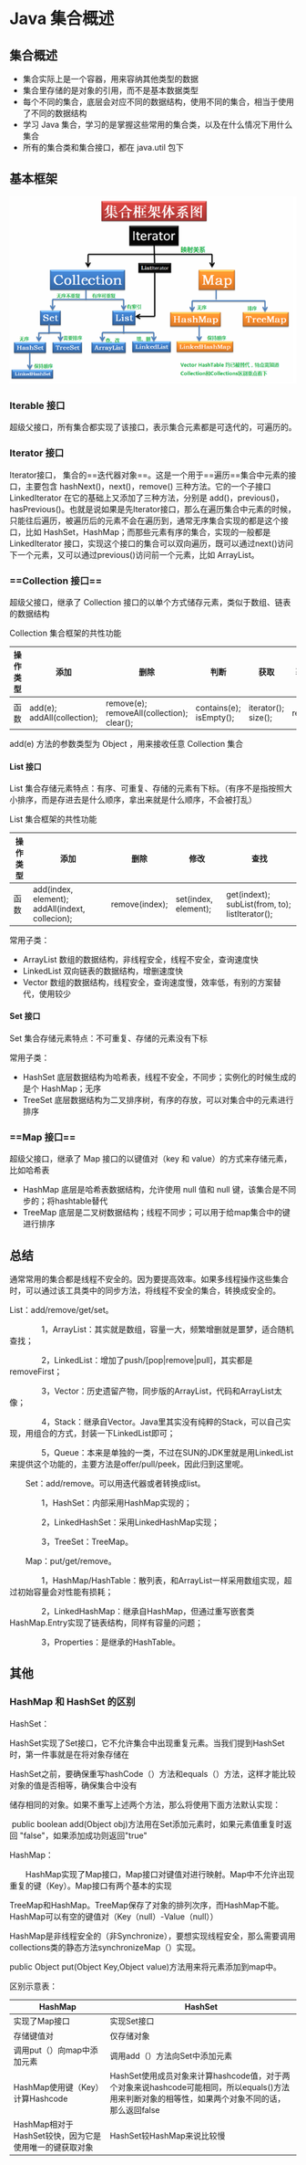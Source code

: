 # Java 集合概述

## 集合概述

- 集合实际上是一个容器，用来容纳其他类型的数据
- 集合里存储的是对象的引用，而不是基本数据类型
- 每个不同的集合，底层会对应不同的数据结构，使用不同的集合，相当于使用了不同的数据结构
- 学习 Java 集合，学习的是掌握这些常用的集合类，以及在什么情况下用什么集合
- 所有的集合类和集合接口，都在 java.util 包下

## 基本框架

![集合框架图](../picture\1010726-20170621004734695-988542448.png)	

### Iterable 接口

超级父接口，所有集合都实现了该接口，表示集合元素都是可迭代的，可遍历的。

### Iterator 接口

Iterator接口， 集合的==迭代器对象==。这是一个用于==遍历==集合中元素的接口，主要包含 hashNext()，next()，remove() 三种方法。它的一个子接口 LinkedIterator 在它的基础上又添加了三种方法，分别是 add()，previous()，hasPrevious()。也就是说如果是先Iterator接口，那么在遍历集合中元素的时候，只能往后遍历，被遍历后的元素不会在遍历到，通常无序集合实现的都是这个接口，比如 HashSet，HashMap；而那些元素有序的集合，实现的一般都是 LinkedIterator 接口，实现这个接口的集合可以双向遍历，既可以通过next()访问下一个元素，又可以通过previous()访问前一个元素，比如 ArrayList。

### ==Collection 接口==

超级父接口，继承了 Collection 接口的以单个方式储存元素，类似于数组、链表的数据结构

Collection 集合框架的共性功能

| 操作类型 | 添加                        | 删除                                         | 判断                     | 获取                 | 获取交集     | 集合变数组 |
| -------- | --------------------------- | -------------------------------------------- | ------------------------ | -------------------- | ------------ | ---------- |
| 函数     | add(e); addAll(collection); | remove(e);  removeAll(collection);  clear(); | contains(e);  isEmpty(); | iterator();  size(); | retainAll(); | toArray(); |

add(e) 方法的参数类型为 Object ，用来接收任意 Collection 集合

#### List 接口

List 集合存储元素特点：有序、可重复、存储的元素有下标。（有序不是指按照大小排序，而是存进去是什么顺序，拿出来就是什么顺序，不会被打乱）

List 集合框架的共性功能

| 操作类型 | 添加                                             | 删除           | 修改                 | 查找                                              |
| -------- | ------------------------------------------------ | -------------- | -------------------- | ------------------------------------------------- |
| 函数     | add(index, element);  addAll(indext, collecion); | remove(index); | set(index, element); | get(indext);  subList(from, to);  listIterator(); |

常用子类：

- ArrayList	数组的数据结构，非线程安全，线程不安全，查询速度快
- LinkedList  双向链表的数据结构，增删速度快
- Vector        数组的数据结构，线程安全，查询速度慢，效率低，有别的方案替代，使用较少


#### Set 接口

Set 集合存储元素特点：不可重复、存储的元素没有下标

常用子类：

- HashSet		底层数据结构为哈希表，线程不安全，不同步；实例化的时候生成的是个 HashMap；无序
- TreeSet		 底层数据结构为二叉排序树，有序的存放，可以对集合中的元素进行排序

### ==Map 接口==

超级父接口，继承了 Map 接口的以键值对（key 和 value）的方式来存储元素，比如哈希表

- HashMap		底层是哈希表数据结构，允许使用 null 值和 null 键，该集合是不同步的；将hashtable替代
- TreeMap		底层是二叉树数据结构；线程不同步；可以用于给map集合中的键进行排序

## 总结

通常常用的集合都是线程不安全的。因为要提高效率。如果多线程操作这些集合时，可以通过该工具类中的同步方法，将线程不安全的集合，转换成安全的。

List：add/remove/get/set。

　　　　1，ArrayList：其实就是数组，容量一大，频繁增删就是噩梦，适合随机查找；

　　　　2，LinkedList：增加了push/[pop|remove|pull]，其实都是removeFirst；

　　　　3，Vector：历史遗留产物，同步版的ArrayList，代码和ArrayList太像；

　　　　4，Stack：继承自Vector。Java里其实没有纯粹的Stack，可以自己实现，用组合的方式，封装一下LinkedList即可；

　　　　5，Queue：本来是单独的一类，不过在SUN的JDK里就是用LinkedList来提供这个功能的，主要方法是offer/pull/peek，因此归到这里呢。

　　Set：add/remove。可以用迭代器或者转换成list。

　　　　1，HashSet：内部采用HashMap实现的；

　　　　2，LinkedHashSet：采用LinkedHashMap实现；

　　　　3，TreeSet：TreeMap。

　　Map：put/get/remove。

　　　　1，HashMap/HashTable：散列表，和ArrayList一样采用数组实现，超过初始容量会对性能有损耗；

　　　　2，LinkedHashMap：继承自HashMap，但通过重写嵌套类HashMap.Entry实现了链表结构，同样有容量的问题；

　　　　3，Properties：是继承的HashTable。

## 其他

### HashMap 和 HashSet 的区别

 HashSet：

​		HashSet实现了Set接口，它不允许集合中出现重复元素。当我们提到HashSet时，第一件事就是在将对象存储在

HashSet之前，要确保重写hashCode（）方法和equals（）方法，这样才能比较对象的值是否相等，确保集合中没有

储存相同的对象。如果不重写上述两个方法，那么将使用下面方法默认实现：

​		public boolean add(Object obj)方法用在Set添加元素时，如果元素值重复时返回 "false"，如果添加成功则返回"true"

HashMap：

　　HashMap实现了Map接口，Map接口对键值对进行映射。Map中不允许出现重复的键（Key）。Map接口有两个基本的实现

TreeMap和HashMap。TreeMap保存了对象的排列次序，而HashMap不能。HashMap可以有空的键值对（Key（null）-Value（null））

HashMap是非线程安全的（非Synchronize），要想实现线程安全，那么需要调用collections类的静态方法synchronizeMap（）实现。

public Object put(Object Key,Object value)方法用来将元素添加到map中。

区别示意表：

| HashMap                                                | HashSet                                                      |
| ------------------------------------------------------ | ------------------------------------------------------------ |
| 实现了Map接口                                          | 实现Set接口                                                  |
| 存储键值对                                             | 仅存储对象                                                   |
| 调用put（）向map中添加元素                             | 调用add（）方法向Set中添加元素                               |
| HashMap使用键（Key）计算Hashcode                       | HashSet使用成员对象来计算hashcode值，对于两个对象来说hashcode可能相同，所以equals()方法用来判断对象的相等性，如果两个对象不同的话，那么返回false |
| HashMap相对于HashSet较快，因为它是使用唯一的键获取对象 | HashSet较HashMap来说比较慢                                   |